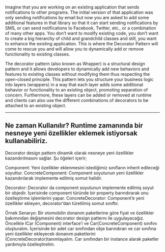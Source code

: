 ﻿Imagine that you are working on an existing application that sends notifications to other programs. 
The initial version of that application was only sending notifications by email but now you are asked to add some additional features in that library 
so that it can start sending notifications by SMS, or can send notifications to Facebook, Twitter, etc., or a combination of many other apps. 
You don’t want to modify existing code, you don’t want to create a big hierarchy of child and grandchild classes and still, 
you want to enhance the existing application. 
This is where the Decorator Pattern will come to rescue you and will allow you to dynamically add or remove functionality to existing classes.

The decorator pattern (also known as Wrapper) is a structural design pattern and it allows developers to dynamically add new behaviors and features to existing classes without modifying them thus respecting the open-closed principle. 
This pattern lets you structure your business logic into layers (wrappers) in a way that each layer adds some additional behavior or functionality to an existing object, promoting separation of concern. 
Furthermore, these layers can be added or removed at runtime and clients can also use the different combinations of decorators to be attached to an existing object.

-----------------------------
Ne zaman Kullanılır?
Runtime zamanında bir nesneye yeni özellikler eklemek istiyorsak kullanabiliriz.
-----------------------------

Decorator design pattern dinamik olarak nesneye yeni özellikler kazandırılmasını sağlar.
Şu öğeleri içerir;

Component: Yeni özellikler eklenmesini istediğimiz sınıfların inherit edileceği soyuttur.
ConcreteComponent: Component soyutunun yeni özellikler kazandırılarak implemente edilmiş somut halidir.

Decorator: Decorator da component soyutunun implemente edilmiş soyut bir objedir. İçerisinde component türünde bir property barındırarak onu özelleştirme işlemlerini yapar.
ConcreteDecorator: Component’e yeni özellikler ekleyen, decorator’dan türetilmiş somut sınıftır.

Örnek Senaryo:
Bir otomobilin donanım paketlerine göre fiyat ve özellikler bakımından değişmesini decorator design patternı ile uygulayacağız. 
Öncelikle ICar (Component) interface’i ve Car(ConcreteComponent) sınıfını oluşturalım.
İçerisinde bir adet car sınıfından obje barındıran ve car sınıfına yeni özellikler ekleyecek donanım paketlerini (ConcreteDecorator)tanımlayalım.
Car sınıfından bir instance alarak paketler yardımıyla özelleştirelim.